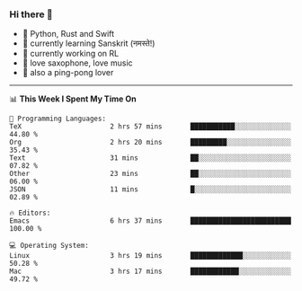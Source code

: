 ### Hi there 👋

- 📙 Python, Rust and Swift
- 🌱 currently learning Sanskrit (नमस्ते!)
- 🔭 currently working on RL
- 🎷 love saxophone, love music
- 🏓 also a ping-pong lover

<!--
**ZiqinGong/ZiqinGong** is a ✨ _special_ ✨ repository because its `README.md` (this file) appears on your GitHub profile.

Here are some ideas to get you started:

- 🔭 I’m currently working on ...
- 🌱 I’m currently learning ...
- 👯 I’m looking to collaborate on ...
- 🤔 I’m looking for help with ...
- 💬 Ask me about ...
- 📫 gongzq0301@sjtu.edu.cn
- 😄 Pronouns: ...
- ⚡ Fun fact: ...
-->

---

<!--START_SECTION:waka-->
📊 **This Week I Spent My Time On** 

```text
💬 Programming Languages: 
TeX                      2 hrs 57 mins       ███████████░░░░░░░░░░░░░░   44.80 % 
Org                      2 hrs 20 mins       █████████░░░░░░░░░░░░░░░░   35.43 % 
Text                     31 mins             ██░░░░░░░░░░░░░░░░░░░░░░░   07.82 % 
Other                    23 mins             ██░░░░░░░░░░░░░░░░░░░░░░░   06.00 % 
JSON                     11 mins             █░░░░░░░░░░░░░░░░░░░░░░░░   02.89 % 

🔥 Editors: 
Emacs                    6 hrs 37 mins       █████████████████████████   100.00 % 

💻 Operating System: 
Linux                    3 hrs 19 mins       █████████████░░░░░░░░░░░░   50.28 % 
Mac                      3 hrs 17 mins       ████████████░░░░░░░░░░░░░   49.72 % 
```


<!--END_SECTION:waka-->
